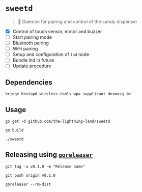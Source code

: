 # `sweetd`

> 🔌 Daemon for pairing and control of the candy dispenser

* [x] Control of touch sensor, motor and buzzer
* [ ] Start pairing mode
* [ ] Bluetooth pairing
* [ ] WiFi pairing
* [ ] Setup and configuration of `lnd` node
* [ ] Bundle lnd in future
* [ ] Update procedure

## Dependencies

```
bridge hostapd wireless-tools wpa_supplicant dnsmasq iw
```

## Usage

`go get -d github.com/the-lightning-land/sweetd`

`go build`

`./sweetd`

## Releasing using [`goreleaser`](https://goreleaser.com)

`git tag -a v0.1.0 -m "Release name"`

`git push origin v0.1.0`

`goreleaser --rm-dist`
